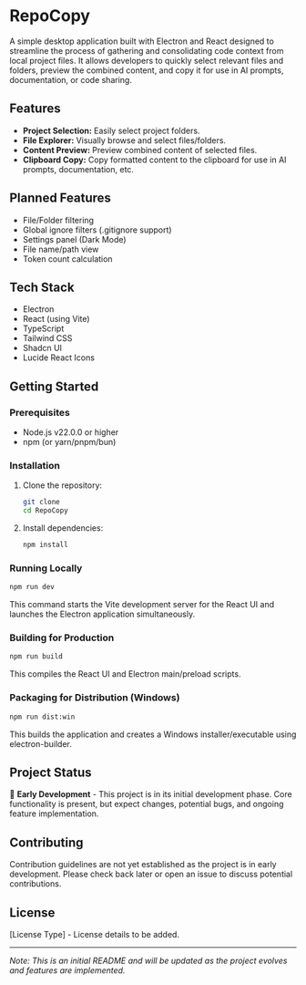 # RepoCopy

A simple desktop application built with Electron and React designed to streamline the process of gathering and consolidating code context from local project files. It allows developers to quickly select relevant files and folders, preview the combined content, and copy it for use in AI prompts, documentation, or code sharing.

## Features

- **Project Selection:** Easily select project folders.
- **File Explorer:** Visually browse and select files/folders.
- **Content Preview:** Preview combined content of selected files.
- **Clipboard Copy:** Copy formatted content to the clipboard for use in AI prompts, documentation, etc.

## Planned Features

- File/Folder filtering
- Global ignore filters (.gitignore support)
- Settings panel (Dark Mode)
- File name/path view
- Token count calculation

## Tech Stack

- Electron
- React (using Vite)
- TypeScript
- Tailwind CSS
- Shadcn UI
- Lucide React Icons

## Getting Started

### Prerequisites

- Node.js v22.0.0 or higher
- npm (or yarn/pnpm/bun)

### Installation

1.  Clone the repository:
    ```bash
    git clone
    cd RepoCopy
    ```
2.  Install dependencies:
    ```bash
    npm install
    ```

### Running Locally

```bash
npm run dev
```

This command starts the Vite development server for the React UI and launches the Electron application simultaneously.

### Building for Production

```bash
npm run build
```

This compiles the React UI and Electron main/preload scripts.

### Packaging for Distribution (Windows)

```bash
npm run dist:win
```

This builds the application and creates a Windows installer/executable using electron-builder.

## Project Status

🚧 **Early Development** - This project is in its initial development phase. Core functionality is present, but expect changes, potential bugs, and ongoing feature implementation.

## Contributing

Contribution guidelines are not yet established as the project is in early development. Please check back later or open an issue to discuss potential contributions.

## License

[License Type] - License details to be added.

---

_Note: This is an initial README and will be updated as the project evolves and features are implemented._
